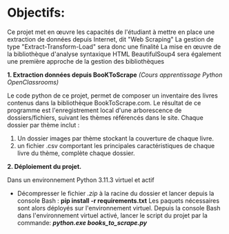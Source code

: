 # Objectifs:

  Ce projet met en œuvre les capacités de l'étudiant à mettre en place une extraction de données depuis Internet, dit "Web Scraping" La gestion de type "Extract-Transform-Load" sera donc une finalité
  La mise en œuvre de la bibliothèque d'analyse syntaxique HTML BeautifulSoup4 sera également une première approche de la gestion des bibliothèques

__1. Extraction données depuis BooKToScrape__
  *(Cours apprentissage Python OpenClassrooms)*

Le code python de ce projet, permet de composer un inventaire des livres contenus dans la bibliothèque BookToScrape.com.
Le résultat de ce programme est l'enregistrement local d'une arborescence de dossiers/fichiers, suivant les thèmes référencés dans le site.
Chaque dossier par thème inclut :

1. Un dossier images par thème stockant la couverture de chaque livre.
2. un fichier .csv comportant les principales caractéristiques de chaque livre du thème, complète chaque dossier.

__2. Déploiement du projet.__

Dans un environnement Python 3.11.3 virtuel et actif 

- Décompresser le fichier *.zip* à la racine du dossier et lancer depuis la console Bash :
**pip install -r requirements.txt**
Les paquets nécessaires sont alors déployés sur l'environnement virtuel.
    Depuis la console Bash dans l'environnement virtuel activé, lancer le script du projet par la commande:
    **_python.exe books_to_scrape.py_**
